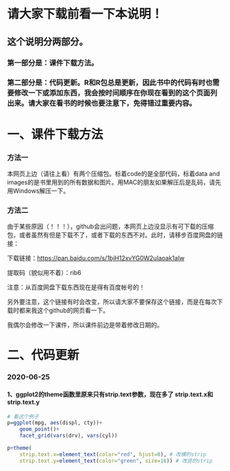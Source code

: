 
# 请大家下载前看一下本说明！

## 这个说明分两部分。

### 第一部分是：课件下载方法。

### 第二部分是：代码更新。R和R包总是更新，因此书中的代码有时也需要修改一下或添加东西，我会按时间顺序在你现在看到的这个页面列出来。请大家在看书的时候也要注意下，免得错过重要内容。

# 一、课件下载方法

### 方法一

本网页上边（请往上看）有两个压缩包。标着code的是全部代码，标着data and images的是书里用到的所有数据和图片。用MAC的朋友如果解压后是乱码，请先用Windows解压一下。

### 方法二

由于某些原因（！！！），github会出问题，本网页上边没显示有可下载的压缩包，或者虽然有但是下载不了，或者下载的东西不对。此时，请移步百度网盘的链接：

下载链接：https://pan.baidu.com/s/1bjH12xvYG0W2uIaoak1aIw

提取码（貌似用不着）：rib6

注意：从百度网盘下载东西现在是得有百度帐号的！

另外要注意，这个链接有时会改变，所以请大家不要保存这个链接，而是在每次下载时都来我这个github的网页看一下。

我偶尔会修改一下课件，所以课件前边是带着修改日期的。

# 二、代码更新

### 2020-06-25

#### 1、ggplot2的theme函数里原来只有strip.text参数，现在多了 strip.text.x和strip.text.y

```R
# 看这个例子
p=ggplot(mpg, aes(displ, cty))+
	geom_point()+
	facet_grid(vars(drv), vars(cyl))

p+theme(
	strip.text.x=element_text(color="red", hjust=0), # 改横的strip
	strip.text.y=element_text(color="green", size=16)) # 改竖的strip
```


